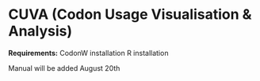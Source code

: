 # CUVA (Codon Usage Visualisation & Analysis)
 **Requirements:**
 CodonW installation 
 R installation

 Manual will be added August 20th
